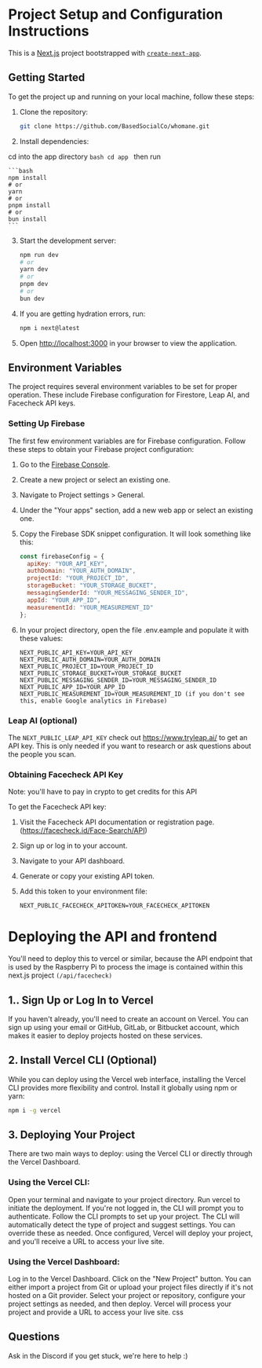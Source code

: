 # Project Setup and Configuration Instructions

This is a [Next.js](https://nextjs.org/) project bootstrapped with [`create-next-app`](https://github.com/vercel/next.js/tree/canary/packages/create-next-app).

## Getting Started

To get the project up and running on your local machine, follow these steps:

1. Clone the repository:
    ```bash
    git clone https://github.com/BasedSocialCo/whomane.git
    ```

2. Install dependencies:

cd into the app directory
    ```bash
cd app
    ```
then run

    ```bash
    npm install
    # or
    yarn
    # or
    pnpm install
    # or
    bun install
    ```

3. Start the development server:
    ```bash
    npm run dev
    # or
    yarn dev
    # or
    pnpm dev
    # or
    bun dev
    ```
4. If you are getting hydration errors, run:
    ```bash
    npm i next@latest
    ```
5. Open [http://localhost:3000](http://localhost:3000) in your browser to view the application.

## Environment Variables

The project requires several environment variables to be set for proper operation. These include Firebase configuration for Firestore, Leap AI, and Facecheck API keys.

### Setting Up Firebase

The first few environment variables are for Firebase configuration. Follow these steps to obtain your Firebase project configuration:

1. Go to the [Firebase Console](https://console.firebase.google.com/).
2. Create a new project or select an existing one.
3. Navigate to Project settings > General.
4. Under the "Your apps" section, add a new web app or select an existing one.
5. Copy the Firebase SDK snippet configuration. It will look something like this:

    ```js
    const firebaseConfig = {
      apiKey: "YOUR_API_KEY",
      authDomain: "YOUR_AUTH_DOMAIN",
      projectId: "YOUR_PROJECT_ID",
      storageBucket: "YOUR_STORAGE_BUCKET",
      messagingSenderId: "YOUR_MESSAGING_SENDER_ID",
      appId: "YOUR_APP_ID",
      measurementId: "YOUR_MEASUREMENT_ID"
    };
    ```

6. In your project directory, open the file .env.eample and populate it with these values:

    ```
    NEXT_PUBLIC_API_KEY=YOUR_API_KEY
    NEXT_PUBLIC_AUTH_DOMAIN=YOUR_AUTH_DOMAIN
    NEXT_PUBLIC_PROJECT_ID=YOUR_PROJECT_ID
    NEXT_PUBLIC_STORAGE_BUCKET=YOUR_STORAGE_BUCKET
    NEXT_PUBLIC_MESSAGING_SENDER_ID=YOUR_MESSAGING_SENDER_ID
    NEXT_PUBLIC_APP_ID=YOUR_APP_ID
    NEXT_PUBLIC_MEASUREMENT_ID=YOUR_MEASUREMENT_ID (if you don't see this, enable Google analytics in Firebase)
    ```

### Leap AI (optional)

The `NEXT_PUBLIC_LEAP_API_KEY` check out https://www.tryleap.ai/ to get an API key. This is only needed if you want to research or ask questions about the people you scan.

### Obtaining Facecheck API Key

Note: you'll have to pay in crypto to get credits for this API

To get the Facecheck API key:

1. Visit the Facecheck API documentation or registration page. (https://facecheck.id/Face-Search/API)
2. Sign up or log in to your account.
3. Navigate to your API dashboard.
4. Generate or copy your existing API token.
5. Add this token to your environment file:

    ```
    NEXT_PUBLIC_FACECHECK_APITOKEN=YOUR_FACECHECK_APITOKEN
    ```
# Deploying the API and frontend
You'll need to deploy this to vercel or similar, because the API endpoint that is used by the Raspberry Pi to process the image is contained within this next.js project `(/api/facecheck)`

## 1.. Sign Up or Log In to Vercel

If you haven't already, you'll need to create an account on Vercel. You can sign up using your email or GitHub, GitLab, or Bitbucket account, which makes it easier to deploy projects hosted on these services.

## 2. Install Vercel CLI (Optional)

While you can deploy using the Vercel web interface, installing the Vercel CLI provides more flexibility and control. Install it globally using npm or yarn:

```sh
npm i -g vercel
```

## 3. Deploying Your Project
There are two main ways to deploy: using the Vercel CLI or directly through the Vercel Dashboard.

### Using the Vercel CLI:
Open your terminal and navigate to your project directory.
Run vercel to initiate the deployment. If you're not logged in, the CLI will prompt you to authenticate.
Follow the CLI prompts to set up your project. The CLI will automatically detect the type of project and suggest settings. You can override these as needed.
Once configured, Vercel will deploy your project, and you'll receive a URL to access your live site.

### Using the Vercel Dashboard:
Log in to the Vercel Dashboard.
Click on the "New Project" button.
You can either import a project from Git or upload your project files directly if it's not hosted on a Git provider.
Select your project or repository, configure your project settings as needed, and then deploy.
Vercel will process your project and provide a URL to access your live site.
css

## Questions
Ask in the Discord if you get stuck, we're here to help :)


